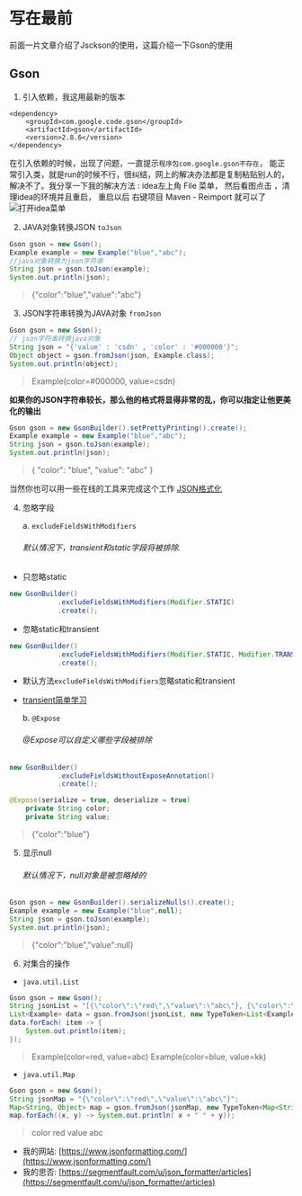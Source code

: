 # 写在最前

前面一片文章介绍了Jsckson的使用，这篇介绍一下Gson的使用

## Gson
 1. 引入依赖，我这用最新的版本
```
<dependency>
	<groupId>com.google.code.gson</groupId>
	<artifactId>gson</artifactId>
	<version>2.8.6</version>
</dependency>
```
在引入依赖的时候，出现了问题，一直提示`程序包com.google.gson不存在`， 能正常引入类，就是run的时候不行，很纠结，网上的解决办法都是复制粘贴别人的，解决不了。我分享一下我的解决方法 :
idea左上角 File 菜单， 然后看图点击 ，清理idea的环境并且重启， 重启以后 右键项目 Maven - Reimport 就可以了
![打开idea菜单](https://img-blog.csdnimg.cn/20210104101342182.png?x-oss-process=image/watermark,type_ZmFuZ3poZW5naGVpdGk,shadow_10,text_aHR0cHM6Ly9ibG9nLmNzZG4ubmV0L2NzZGVyX3hq,size_16,color_FFFFFF,t_70#pic_left)

 2. JAVA对象转换JSON  `toJson`

```java
Gson gson = new Gson();
Example example = new Example("blue","abc");
//java对象转换为json字符串
String json = gson.toJson(example);
System.out.println(json);
```
> {"color":"blue","value":"abc"}

 3. JSON字符串转换为JAVA对象 `fromJson`
```java
Gson gson = new Gson();
// json字符串转换java对象
String json = "{'value' : 'csdn' , 'color' : '#000000'}";
Object object = gson.fromJson(json, Example.class);
System.out.println(object);
```
> Example(color=#000000, value=csdn)

**如果你的JSON字符串较长，那么他的格式将显得非常的乱，你可以指定让他更美化的输出**

```java
Gson gson = new GsonBuilder().setPrettyPrinting().create();
Example example = new Example("blue","abc");
String json = gson.toJson(example);
System.out.println(json);
```
> {
  "color": "blue",
  "value": "abc"
}

当然你也可以用一些在线的工具来完成这个工作 [JSON格式化](https://www.jsonformatting.com/json-format/)

 4. 忽略字段  
 
 	a. `excludeFieldsWithModifiers`
	###### 默认情况下，transient和static字段将被排除.
 + 只忽略static
 
```java
new GsonBuilder()
            .excludeFieldsWithModifiers(Modifier.STATIC)
            .create();
```
 + 忽略static和transient
```java
new GsonBuilder()
            .excludeFieldsWithModifiers(Modifier.STATIC, Modifier.TRANSIENT)
            .create();
```
+ 默认方法`excludeFieldsWithModifiers`忽略static和transient
+ 
   [transient简单学习](https://www.cnblogs.com/lanxuezaipiao/p/3369962.html)

 	b. `@Expose`
	###### @Expose可以自定义哪些字段被排除
```java
new GsonBuilder()
            .excludeFieldsWithoutExposeAnnotation()
            .create();
```
```java
@Expose(serialize = true, deserialize = true)
    private String color;
    private String value;
```
> {"color":"blue"}
 5. 显示null
	###### 默认情况下，null对象是被忽略掉的
	

```java
Gson gson = new GsonBuilder().serializeNulls().create();
Example example = new Example("blue",null);
String json = gson.toJson(example);
System.out.println(json);
```
> {"color":"blue","value":null}
 6.  对集合的操作
+ `java.util.List`

```java
Gson gson = new Gson();
String jsonList = "[{\"color\":\"red\",\"value\":\"abc\"}, {\"color\":\"blue\",\"value\":\"kk\"}]";
List<Example> data = gson.fromJson(jsonList, new TypeToken<List<Example>>() {}.getType());
data.forEach( item -> {
    System.out.println(item);
});
```
> Example(color=red, value=abc)
Example(color=blue, value=kk)

+ `java.util.Map`

```java
Gson gson = new Gson();
String jsonMap = "{\"color\":\"red\",\"value\":\"abc\"}";
Map<String, Object> map = gson.fromJson(jsonMap, new TypeToken<Map<String, Object>>() {}.getType());
map.forEach((x, y) -> System.out.println( x + " " + y));
```
> color red
value abc


+ 我的网站: [https://www.jsonformatting.com/](https://www.jsonformatting.com/)
+ 我的思否: [https://segmentfault.com/u/json_formatter/articles](https://segmentfault.com/u/json_formatter/articles)